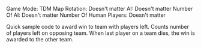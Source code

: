 Game Mode: TDM
Map Rotation: Doesn't matter
AI: Doesn't matter
Number Of AI: Doesn't matter
Number Of Human Players: Doesn't matter

Quick sample code to award win to team with players left.
Counts number of players left on opposing team.
When last player on a team dies, the win is awarded to the other team.
